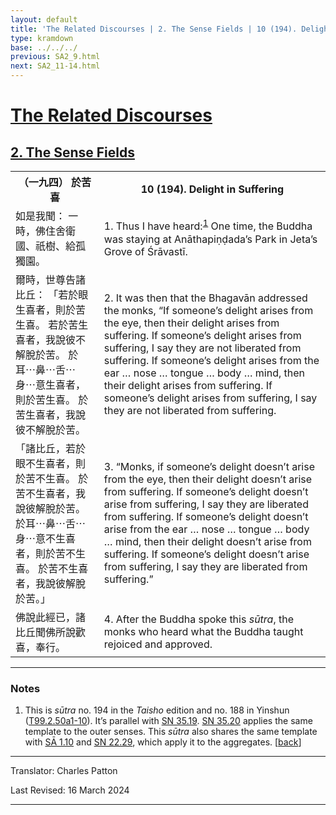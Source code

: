 ```yaml
---
layout: default
title: 'The Related Discourses | 2. The Sense Fields | 10 (194). Delight in Suffering'
type: kramdown
base: ../../../
previous: SA2_9.html
next: SA2_11-14.html
---
```


<h1><a href='../index.html'>The Related Discourses</a></h1>
<h2><a href='index.html'>2. The Sense Fields</a></h2>

<table class="trans">
  <th class='ch'>（一九四） 於苦喜</th>
  <th class='en'>10 (194). Delight in Suffering</th>
  <tr>
    <td class="ch" title='t99.2.50a1'>如是我聞： 一時，佛住舍衛國、祇樹、給孤獨園。</td>
    <td id='p1'>1. Thus I have heard:<sup id="ref1"><a href="#n1">1</a></sup> One time, the Buddha was staying at Anāthapiṇḍada’s Park in Jeta’s Grove of Śrāvastī.</td>
  </tr>
  <tr>
    <td class="ch" title='t99.2.50a2'>爾時，世尊告諸比丘： 「若於眼生喜者，則於苦生喜。 若於苦生喜者，我說彼不解脫於苦。 於耳⋯鼻⋯舌⋯身⋯意生喜者，則於苦生喜。 於苦生喜者，我說彼不解脫於苦。</td>
    <td id='p2'>2. It was then that the Bhagavān addressed the monks, “If someone’s delight arises from the eye, then their delight arises from suffering. If someone’s delight arises from suffering, I say they are not liberated from suffering. If someone’s delight arises from the ear … nose … tongue … body … mind, then their delight arises from suffering. If someone’s delight arises from suffering, I say they are not liberated from suffering.</td>
  </tr>
  <tr>
    <td class="ch" title='t99.2.50a6'>「諸比丘，若於眼不生喜者，則於苦不生喜。 於苦不生喜者，我說彼解脫於苦。 於耳⋯鼻⋯舌⋯身⋯意不生喜者，則於苦不生喜。 於苦不生喜者，我說彼解脫於苦。」</td>
    <td id='p3'>3. “Monks, if someone’s delight doesn’t arise from the eye, then their delight doesn’t arise from suffering. If someone’s delight doesn’t arise from suffering, I say they are liberated from suffering. If someone’s delight doesn’t arise from the ear … nose … tongue … body … mind, then their delight doesn’t arise from suffering. If someone’s delight doesn’t arise from suffering, I say they are liberated from suffering.”</td>
  </tr>
  <tr>
    <td class="ch" title='t99.2.50a9'>佛說此經已，諸比丘聞佛所說歡喜，奉行。</td>
    <td id='p4'>4. After the Buddha spoke this <em>sūtra</em>, the monks who heard what the Buddha taught rejoiced and approved.</td>
  </tr>
</table>

<hr/>

<h3 id="notes">Notes</h3>

<ol class="notes-list">
<li id="n1">This is <em>sūtra</em> no. 194 in the <cite>Taisho</cite> edition and no. 188 in Yinshun (<a href="https://cbetaonline.dila.edu.tw/zh/T02n0099_p0050a01" target="_blank">T99.2.50a1-10</a>). It’s parallel with <a href="https://suttacentral.net/sn35.19" target="_blank">SN 35.19</a>. <a href="https://suttacentral.net/sn35.20" target="_blank">SN 35.20</a> applies the same template to the outer senses. This <em>sūtra</em> also shares the same template with <a href="../01/SA1_10.html" target="_blank">SĀ 1.10</a> and <a href="https://suttacentral.net/sn22.29" target="_blank">SN 22.29</a>, which apply it to the aggregates. [<a href="#ref1">back</a>]</li>
</ol>
<hr/>

<p class="translator">Translator: Charles Patton</p>
<p class='revised'>Last Revised: 16 March 2024</p>

<hr/>